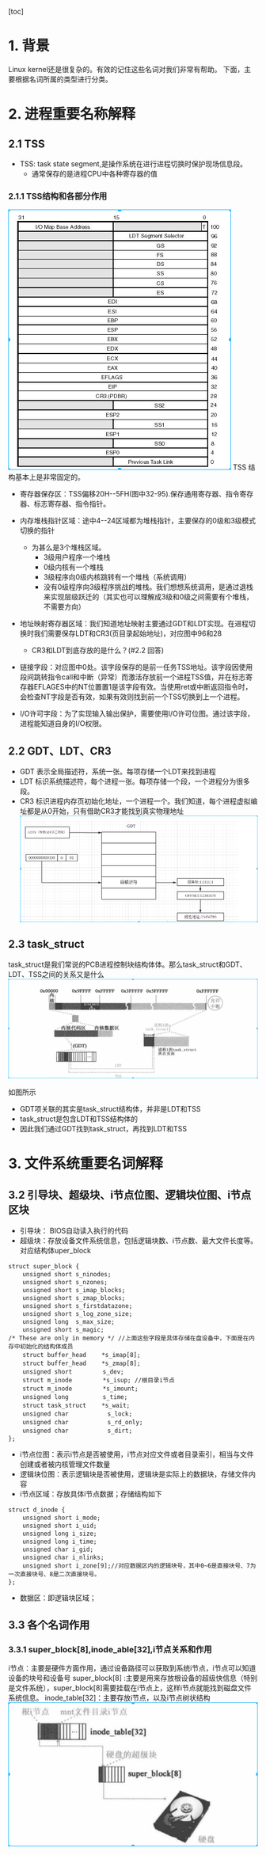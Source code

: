 [toc]
# 1. 背景
Linux kernel还是很复杂的。有效的记住这些名词对我们非常有帮助。
下面，主要根据名词所属的类型进行分类。

# 2. 进程重要名称解释

## 2.1 TSS
* TSS: task state segment,是操作系统在进行进程切换时保护现场信息段。
    * 通常保存的是进程CPU中各种寄存器的值
### 2.1.1 TSS结构和各部分作用
![2019-08-15-16-15-46.png](./images/2019-08-15-16-15-46.png)
TSS 结构基本上是非常固定的。

* 寄存器保存区：TSS偏移20H--5FH(图中32-95).保存通用寄存器、指令寄存器、标志寄存器、指令指针。

* 内存堆栈指针区域：途中4--24区域都为堆栈指针，主要保存的0级和3级模式切换的指针
    * 为甚么是3个堆栈区域。
        * 3级用户程序一个堆栈
        * 0级内核有一个堆栈
        * 3级程序向0级内核跳转有一个堆栈（系统调用）
        * 没有0级程序向3级程序挑战的堆栈。我们想想系统调用，是通过退栈来实现层级跃迁的（其实也可以理解成3级和0级之间需要有个堆栈，不需要方向）
    
* 地址映射寄存器区域：我们知道地址映射主要通过GDT和LDT实现。在进程切换时我们需要保存LDT和CR3(页目录起始地址)，对应图中96和28
    * CR3和LDT到底存放的是什么？(#2.2 回答)

* 链接字段：对应图中0处。该字段保存的是前一任务TSS地址。该字段因使用段间跳转指令call和中断（异常）而激活存放前一个进程TSS值，并在标志寄存器EFLAGES中的NT位置置1是该字段有效。当使用ret或中断返回指令时，会检查NT字段是否有效，如果有效则找到前一个TSS切换到上一个进程。

* I/O许可字段：为了实现输入输出保护，需要使用I/O许可位图。通过该字段，进程能知道自身的I/O权限。

## 2.2 GDT、LDT、CR3

* GDT 表示全局描述符，系统一张。每项存储一个LDT来找到进程
* LDT 标识系统描述符，每个进程一张。每项存储一个段，一个进程分为很多段。
* CR3 标识进程内存页初始化地址，一个进程一个。我们知道，每个进程虚拟编址都是从0开始，只有借助CR3才能找到真实物理地址
![2019-08-15-17-20-36.png](./images/2019-08-15-17-20-36.png)

## 2.3 task_struct
task_struct是我们常说的PCB进程控制块结构体体。那么task_struct和GDT、LDT、TSS之间的关系又是什么
![2019-08-19-11-30-29.png](./images/2019-08-19-11-30-29.png)

如图所示
* GDT项关联的其实是task_struct结构体，并非是LDT和TSS
* task_struct是包含LDT和TSS结构体的
* 因此我们通过GDT找到task_struct，再找到LDT和TSS

# 3. 文件系统重要名词解释

## 3.2 引导块、超级块、i节点位图、逻辑块位图、i节点区块
* 引导块： BIOS自动读入执行的代码
* 超级块：存放设备文件系统信息，包括逻辑块数、i节点数、最大文件长度等。对应结构体uper_block
```
struct super_block {
    unsigned short s_ninodes;
    unsigned short s_nzones;
    unsigned short s_imap_blocks;
    unsigned short s_zmap_blocks;
    unsigned short s_firstdatazone;
    unsigned short s_log_zone_size;
    unsigned long  s_max_size;
    unsigned short s_magic;
/* These are only in memory */ //上面这些字段是具体存储在盘设备中，下面是在内存中初始化的结构体成员
    struct buffer_head 　　*s_imap[8];
    struct buffer_head 　　*s_zmap[8];
    unsigned short 　　　　 s_dev;
    struct m_inode 　　　　 *s_isup; //根目录i节点
    struct m_inode 　　　　 *s_imount;
    unsigned long 　　　　  s_time;
    struct task_struct 　　*s_wait;
    unsigned char 　　　　　　s_lock;
    unsigned char 　　　　　　s_rd_only;
    unsigned char 　　　　　　s_dirt;
};
```
* i节点位图：表示i节点是否被使用，i节点对应文件或者目录索引，相当与文件创建或者被内核管理文件数量
* 逻辑块位图：表示逻辑块是否被使用，逻辑块是实际上的数据块，存储文件内容
* i节点区域：存放具体i节点数据；存储结构如下
```
struct d_inode {
    unsigned short i_mode;
    unsigned short i_uid;
    unsigned long i_size;
    unsigned long i_time;
    unsigned char i_gid;
    unsigned char i_nlinks;
    unsigned short i_zone[9];//对应数据区内的逻辑块号，其中0~6是直接块号、7为一次直接块号、8是二次直接块号。
};
```
* 数据区：即逻辑块区域；

## 3.3 各个名词作用
### 3.3.1 super_block[8],inode_able[32],i节点关系和作用
i节点：主要是硬件方面作用，通过设备路径可以获取到系统i节点，i节点可以知道设备的块号和设备号
super_block[8] :主要是用来存放根设备的超级快信息（特别是文件系统），super_block[8]需要挂载在i节点上，这样i节点就能找到磁盘文件系统信息。
inode_table[32]：主要存放i节点，以及i节点树状结构
![2019-08-21-09-35-05.png](./images/2019-08-21-09-35-05.png)